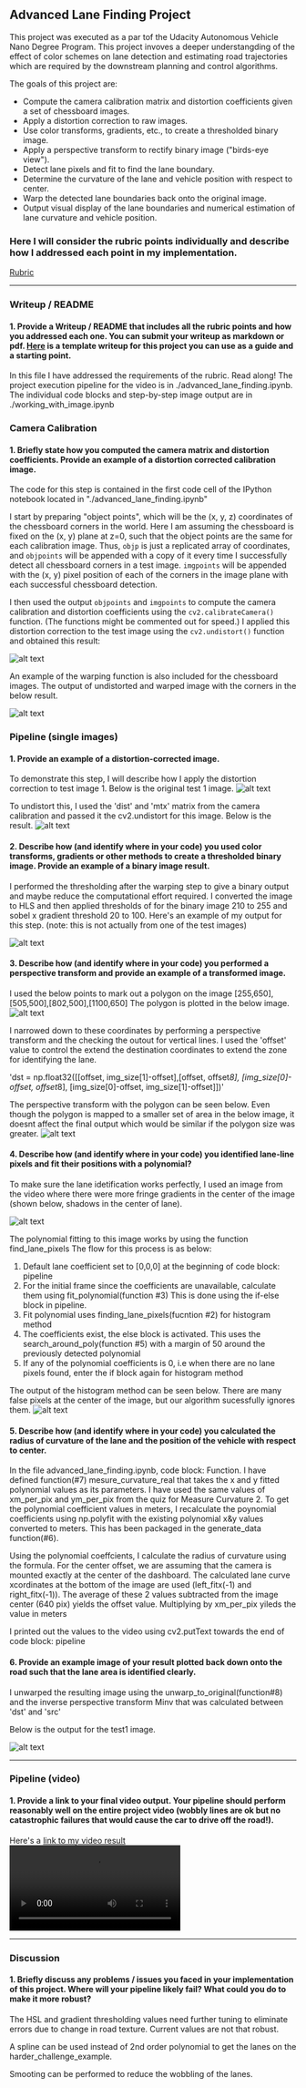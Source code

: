 
## Advanced Lane Finding Project
This project was executed as a par tof the Udacity Autonomous Vehicle Nano Degree Program. This project invoves a deeper understangding of the effect of color schemes on lane detection and estimating road trajectories which are required by the downstream planning and control algorithms.

The goals of this project are:

* Compute the camera calibration matrix and distortion coefficients given a set of chessboard images.
* Apply a distortion correction to raw images.
* Use color transforms, gradients, etc., to create a thresholded binary image.
* Apply a perspective transform to rectify binary image ("birds-eye view").
* Detect lane pixels and fit to find the lane boundary.
* Determine the curvature of the lane and vehicle position with respect to center.
* Warp the detected lane boundaries back onto the original image.
* Output visual display of the lane boundaries and numerical estimation of lane curvature and vehicle position.

[//]: # (Image References)

[image1]: ./output_images/test_undist.jpg "Undistorted"
[image2]: ./output_images/test_undist_and_warped.jpg "Undistorted and Warped Chessboard"
[image3]: ./test_images/test1.jpg "Test Image 1"
[image4]: ./output_images/test_undist.jpg "Undistorted Test 1 Image"
[image5]: ./output_images/test1_color_sobel_threshold.jpg "Color and Gradient Threshold Test 1"
[image6]: ./output_images/straight_lines1_mask.jpg "Straight Lines 1 with the mask for perspective transform"
[image7]: ./output_images/straight_lines1_warped.jpg "Straight Lines 1 Warped"
[image8]: ./output_images/test7.jpg "Custom test image"
[image9]: ./output_images/output_test1_polynomial.jpg "Polynomial identification using histogram"
[image10]: ./output_images/lane_output.jpg "Output test1 lane"
[video1]: ./output_images/project_video_output.mp4 "Output Video"


### Here I will consider the rubric points individually and describe how I addressed each point in my implementation.  
[Rubric](https://review.udacity.com/#!/rubrics/571/view)

---

### Writeup / README

#### 1. Provide a Writeup / README that includes all the rubric points and how you addressed each one.  You can submit your writeup as markdown or pdf.  [Here](https://github.com/udacity/CarND-Advanced-Lane-Lines/blob/master/writeup_template.md) is a template writeup for this project you can use as a guide and a starting point.  

In this file I have addressed the requirements of the rubric. Read along!
The project execution pipeline for the video is in ./advanced_lane_finding.ipynb. The individual code blocks and step-by-step image output are in ./working_with_image.ipynb


### Camera Calibration

#### 1. Briefly state how you computed the camera matrix and distortion coefficients. Provide an example of a distortion corrected calibration image.

The code for this step is contained in the first code cell of the IPython notebook located in "./advanced_lane_finding.ipynb" 

I start by preparing "object points", which will be the (x, y, z) coordinates of the chessboard corners in the world. Here I am assuming the chessboard is fixed on the (x, y) plane at z=0, such that the object points are the same for each calibration image.  Thus, `objp` is just a replicated array of coordinates, and `objpoints` will be appended with a copy of it every time I successfully detect all chessboard corners in a test image.  `imgpoints` will be appended with the (x, y) pixel position of each of the corners in the image plane with each successful chessboard detection.  

I then used the output `objpoints` and `imgpoints` to compute the camera calibration and distortion coefficients using the `cv2.calibrateCamera()` function. (The functions might be commented out for speed.) I applied this distortion correction to the test image using the `cv2.undistort()` function and obtained this result: 


![alt text][image1]

An example of the warping function is also included for the chessboard images. The output of undistorted and warped image with the corners in the below result.

![alt text][image2]


### Pipeline (single images)

#### 1. Provide an example of a distortion-corrected image.

To demonstrate this step, I will describe how I apply the distortion correction to test image 1. Below is the original test 1 image. 
![alt text][image3]

To undistort this, I used the 'dist' and 'mtx' matrix from the camera calibration and passed it the cv2.undistort for this image. Below is the result. 
![alt text][image4]



#### 2. Describe how (and identify where in your code) you used color transforms, gradients or other methods to create a thresholded binary image.  Provide an example of a binary image result.


I performed the thresholding after the warping step to give a binary output and maybe reduce the computational effort required. 
I converted the image to HLS and then applied thresholds of for the binary image 210 to 255 and sobel x gradient threshold 20 to 100.
Here's an example of my output for this step.  (note: this is not actually from one of the test images)

![alt text][image5]

#### 3. Describe how (and identify where in your code) you performed a perspective transform and provide an example of a transformed image.


I used the below points to mark out a polygon on the image [255,650],[505,500],[802,500],[1100,650]
The polygon is plotted in the below image.
![alt text][image6]

I narrowed down to these coordinates by performing a perspective transform and the checking the outout for vertical lines.
I used the 'offset' value to control the extend the destination coordinates to extend the zone for identifying the lane.

'dst = np.float32([[offset, img_size[1]-offset],[offset, offset*8], [img_size[0]-offset, offset*8], 
                                 [img_size[0]-offset, img_size[1]-offset]])'

The perspective transform with the polygon can be seen below. Even though the polygon is mapped to a smaller set of area in the below  image, it doesnt affect the final output which would be similar if the polygon size was greater.
![alt text][image7]



#### 4. Describe how (and identify where in your code) you identified lane-line pixels and fit their positions with a polynomial?

To make sure the lane idetification works perfectly, I used an image from the video where there were more fringe gradients in the center of the image (shown below, shadows in the center of lane).

![alt text][image8]

The polynomial fitting to this image works by using the function find_lane_pixels
The flow for this process is as below:
1. Default lane coefficient set to [0,0,0] at the beginning of code block: pipeline
2. For the initial frame since the coefficients are unavailable, calculate them using fit_polynomial(function #3) 
    This is done using the if-else block in pipeline.
3. Fit polynomial uses finding_lane_pixels(fucntion #2) for histogram method  
4. The coefficients exist, the else block is activated. This uses the search_around_poly(function #5) with a margin of 50    around the previously detected polynomial
5. If any of the polynomial coefficients is 0, i.e when there are no lane pixels found, enter the if block again for histogram method

The output of the histogram method can be seen below.
There are many false pixels at the center of the image, but our algorithm sucessfully ignores them. 
![alt text][image9]


#### 5. Describe how (and identify where in your code) you calculated the radius of curvature of the lane and the position of the vehicle with respect to center.

In the file advanced_lane_finding.ipynb, code block: Function.
I have defined function(#7) mesure_curvature_real that takes the x and y fitted polynomial values as its parameters. 
I have used the same values of xm_per_pix and ym_per_pix from the quiz for Measure Curvature 2. 
To get the polynomial coefficient values in meters, I recalculate the poynomial coefficients using np.polyfit with the existing polynomial x&y values converted to meters. This has been packaged in the generate_data function(#6).

Using the polynomial coeffcients, I calculate the radius of curvature using the formula. For the center offset, we are assuming that the camera is mounted exactly at the center of the dashboard. The calculated lane curve xcordinates at the bottom of the image are used (left_fitx(-1) and right_fitx(-1)). The average of these 2 values subtracted from the image center (640 pix) yields the offset value. Multiplying by xm_per_pix yileds the value in meters 

I printed out the values to the video using cv2.putText towards the end of code block: pipeline

#### 6. Provide an example image of your result plotted back down onto the road such that the lane area is identified clearly.

I unwarped the resulting image using the unwarp_to_original(function#8) and the inverse perspective transform Minv that was calculated between 'dst' and 'src'

Below is the output for the test1 image.

![alt text][image10]

---

### Pipeline (video)

#### 1. Provide a link to your final video output.  Your pipeline should perform reasonably well on the entire project video (wobbly lines are ok but no catastrophic failures that would cause the car to drive off the road!).

Here's a [link to my video result](./output_images/project_video_output.mp4)
![alt text][video1]

---

### Discussion

#### 1. Briefly discuss any problems / issues you faced in your implementation of this project.  Where will your pipeline likely fail?  What could you do to make it more robust?

The HSL and gradient thresholding values need further tuning to eliminate errors due to change in road texture. Current values are not that robust.

A spline can be used instead of 2nd order polynomial to get the lanes on the harder_challenge_example.

Smooting can be performed to reduce the wobbling of the lanes.
